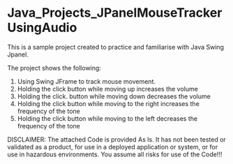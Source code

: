 # Java_Projects_JPanelMouseTrackerUsingAudio
This is a sample project created to practice and familiarise with Java Swing Jpanel.

The project shows the following:
1. Using Swing JFrame to track mouse movement.
2. Holding the click button while moving up increases the volume
3. Holding the click. button while moving down decreases the volume
4. Holding the click button while moving to the right increases the frequency of the tone
5. Holding the click button while moving to the left decreases the frequency of the tone

DISCLAIMER: The attached Code is provided As Is. 
It has not been tested or validated as a product, for use in a deployed application or system, 
or for use in hazardous environments. You assume all risks for use of the Code!!! 
